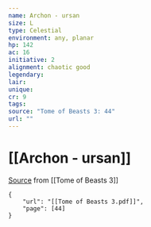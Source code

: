 ```yaml
---
name: Archon - ursan
size: L
type: Celestial
environment: any, planar
hp: 142
ac: 16
initiative: 2
alignment: chaotic good
legendary: 
lair: 
unique: 
cr: 9
tags: 
source: "Tome of Beasts 3: 44"
url: ""
---
```

# [[Archon - ursan]]

[Source](zotero://open-pdf/library/items/BLGR9HVR?page=44) from [[Tome of Beasts 3]]

```pdf
{
	"url": "[[Tome of Beasts 3.pdf]]",
	"page": [44]
}
```

